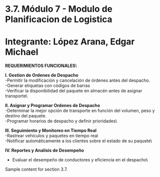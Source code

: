 # 3.7. Módulo 7 - Modulo de Planificacion de Logistica 
# Integrante: López Arana, Edgar Michael

**REQUERIMIENTOS FUNCIONALES**\

**I. Gestion de Ordenes de Despacho**\
 -Permitir la modificación y cancelación de órdenes antes del despacho.\
 -Generar etiquetas con códigos de barras\
 -Verificar la disponibilidad del paquete en almacén antes de asignar transporte\

**II. Asignar y Programar Ordenes de Despacho**\
  -Determinar la mejor opción de transporte en función del volumen, peso y destino del paquete.\
  -Programar horarios de despacho y definir prioridades\

**III. Seguimiento y Monitoreo en Tiempo Real**\
  -Rastrear vehículos y paquetes en tiempo real\
  -Notificar automáticamente a los clientes sobre el estado de su paquete\

**IV. Reportes y Analisis de Desempeño**
 - Evaluar el desempeño de conductores y eficiencia en el despacho\





Sample content for section 3.7.
